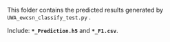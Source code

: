 This folder contains the predicted results generated by `UWA_ewcsn_classify_test.py` .

Include: **`*_Prediction.h5`** and **`*_F1.csv`**.

